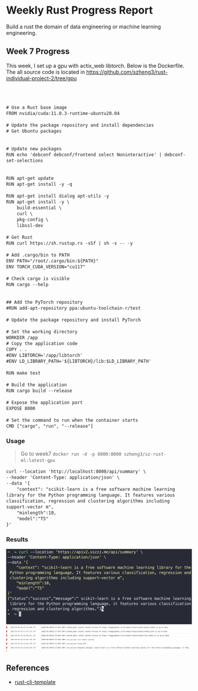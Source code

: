 # Weekly Rust Progress Report
Build a rust the domain of data engineering or machine learning engineering.


## Week 7 Progress
This week, I set up a gpu with actix_web libtorch. Below is the Dockerfile.
The all source code is located in https://github.com/szheng3/rust-individual-project-2/tree/gpu

```



# Use a Rust base image
FROM nvidia/cuda:11.0.3-runtime-ubuntu20.04

# Update the package repository and install dependencies
# Get Ubuntu packages


# Update new packages
RUN echo 'debconf debconf/frontend select Noninteractive' | debconf-set-selections


RUN apt-get update
RUN apt-get install -y -q

RUN apt-get install dialog apt-utils -y
RUN apt-get install -y \
    build-essential \
    curl \
    pkg-config \
    libssl-dev

# Get Rust
RUN curl https://sh.rustup.rs -sSf | sh -s -- -y

# Add .cargo/bin to PATH
ENV PATH="/root/.cargo/bin:${PATH}"
ENV TORCH_CUDA_VERSION="cu117"

# Check cargo is visible
RUN cargo --help


## Add the PyTorch repository
#RUN add-apt-repository ppa:ubuntu-toolchain-r/test

# Update the package repository and install PyTorch

# Set the working directory
WORKDIR /app
# Copy the application code
COPY . .
#ENV LIBTORCH='/app/libtorch'
#ENV LD_LIBRARY_PATH='${LIBTORCH}/lib:$LD_LIBRARY_PATH'

RUN make test

# Build the application
RUN cargo build --release

# Expose the application port
EXPOSE 8000

# Set the command to run when the container starts
CMD ["cargo", "run", "--release"]

```

### Usage
> Go to week7 `docker run -d -p 8000:8000 szheng3/sz-rust-ml:latest-gpu`


```
curl --location 'http://localhost:8000/api/summary' \
--header 'Content-Type: application/json' \
--data '{
    "context": "scikit-learn is a free software machine learning library for the Python programming language. It features various classification, regression and clustering algorithms including support-vector m",
    "minlength":10,
    "model":"T5"
}'
```
### Results
![image](./assets/log.png)
![image](./assets/log2.png)

## References

* [rust-cli-template](https://github.com/kbknapp/rust-cli-template)
